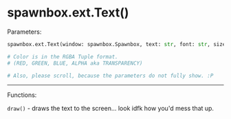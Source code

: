 # spawnbox.ext.Text()

Parameters:

```py
spawnbox.ext.Text(window: spawnbox.Spawnbox, text: str, font: str, size = 24, x = 0, y = 0, color = (255, 255, 255, 255))

# Color is in the RGBA Tuple format.
# (RED, GREEN, BLUE, ALPHA aka TRANSPARENCY)

# Also, please scroll, because the parameters do not fully show. :P
```
<hr />
Functions:

<br />

`draw()` - draws the text to the screen... look idfk how you'd mess that up.